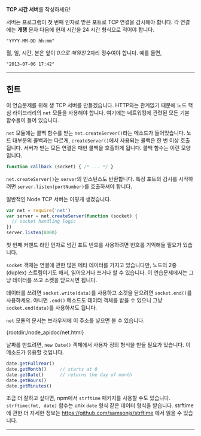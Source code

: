 **TCP 시간 서버**를 작성하세요!

서버는 프로그램이 첫 번째 인자로 받은 포트로 TCP 연결을 감시해야 합니다. 각 연결에는 **개행** 문자 다음에 현재 시간을 24 시간 형식으로 적어야 합니다.

```
"YYYY-MM-DD hh:mm"
```

월, 일, 시간, 분은 앞이 *0으로 채워진* 2자리 정수여야 합니다. 예를 들면,

```
"2013-07-06 17:42"
```

----------------------------------------------------------------------
## 힌트

이 연습문제를 위해 생 TCP 서버를 만들겠습니다. HTTP와는 관계없기 때문에 노드 핵심 라이브러리의 `net` 모듈을 사용해야 합니다. 여기에는 네트워킹에 관련된 모든 기본 함수들이 들어 있습니다.

`net` 모듈에는 콜백 함수를 받는 `net.createServer()`라는 메소드가 들어있습니다. 노드 대부분의 콜백과는 다르게, `createServer()`에서 사용되는 콜백은 한 번 이상 호출됩니다. 서버가 받는 모든 연결은 매번 콜백을 호출하게 됩니다. 콜백 함수는 이런 모양입니다.

```js
function callback (socket) { /* ... */ }
```

`net.createServer()`는 `server`의 인스턴스도 반환합니다. 특정 포트의 감시를 시작하려면 `server.listen(portNumber)`를 호출하셔야 합니다.

일반적인 Node TCP 서버는 이렇게 생겼습니다.

```js
var net = require('net')
var server = net.createServer(function (socket) {
  // socket handling logic
})
server.listen(8000)
```

첫 번째 커맨드 라인 인자로 넘긴 포트 번호를 사용하려면 번호를 기억해둘 필요가 있습니다.

`socket` 객체는 연결에 관한 많은 메타 데이터를 가지고 있습니다만, 노드의 2중(duplex) 스트림이기도 해서, 읽어오거나 쓰거나 할 수 있습니다. 이 연습문제에서는 그냥 데이터를 쓰고 소켓을 닫으시면 됩니다.

데이터를 쓰려면 `socket.write(data)`를 사용하고 소켓을 닫으려면 `socket.end()`를 사용하세요. 아니면 `.end()` 메소드도 데이터 객체를 받을 수 있으니 그냥 `socket.end(data)`를 사용하셔도 됩니다.

`net` 모듈의 문서는 브라우저에 이 주소를 넣으면 볼 수 있습니다.

  {rootdir:/node_apidoc/net.html}

날짜를 만드려면, `new Date()` 객체에서 사용자 정의 형식을 만들 필요가 있습니다. 이 메소드가 유용할 것입니다.

```js
date.getFullYear()
date.getMonth()     // starts at 0
date.getDate()      // returns the day of month
date.getHours()
date.getMinutes()
```

조금 더 잘하고 싶다면, npm에서 `strftime` 패키지를 사용할 수도 있습니다. `strftime(fmt, date)` 함수는 unix `date` 형식 같은 데이터 형식을 받습니다. strftime에 관한 더 자세한 정보는 https://github.com/samsonjs/strftime 에서 읽을 수 있습니다.

----------------------------------------------------------------------
